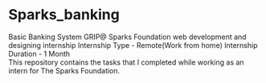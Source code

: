 # Sparks_banking
Basic Banking System
GRIP@ Sparks Foundation web development and designing internship
Internship Type - Remote(Work from home)
Internship Duration - 1 Month  
This repository contains the tasks that I completed while working as an intern for The Sparks Foundation.  
 
